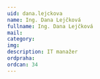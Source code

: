 ```yaml
---
uid: dana.lejckova
name: Ing. Dana Lejčková
fullname: Ing. Dana Lejčková
mail: 
category: 
img: 
description: IT manažer
ordpraha: 
ordcan: 34
---
```




